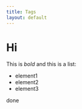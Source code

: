 ```yaml
---
title: Tags
layout: default
---
```



# Hi

This is *bold* and this is a list:
* element1
* element2 
* element3


done
